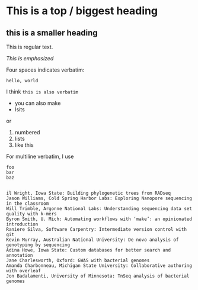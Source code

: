 # This is a top / biggest heading

## this is a smaller heading

This is regular text.

*This is emphasized*

Four spaces indicates verbatim:

    hello, world
    
I think `this is also verbatim`

* you can also make
* lsits

or

1. numbered
2. lists
3. like this


For multiline verbatim, I use

```
foo
bar
baz


il Wright, Iowa State: Building phylogenetic trees from RADseq
Jason Williams, Cold Spring Harbor Labs: Exploring Nanopore sequencing in the classroom
Will Trimble, Argonne National Labs: Understanding sequencing data set quality with k-mers
Byron Smith, U. Mich: Automating workflows with ‘make’: an opinionated introduction
Raniere Silva, Software Carpentry: Intermediate version control with git
Kevin Murray, Australian National University: De novo analysis of genotyping by sequencing
Adina Howe, Iowa State: Custom databases for better search and annotation
Jane Charlesworth, Oxford: GWAS with bacterial genomes
Amanda Charbonneau, Michigan State University: Collaborative authoring with overleaf
Jon Badalamenti, University of Minnesota: TnSeq analysis of bacterial genomes
```
